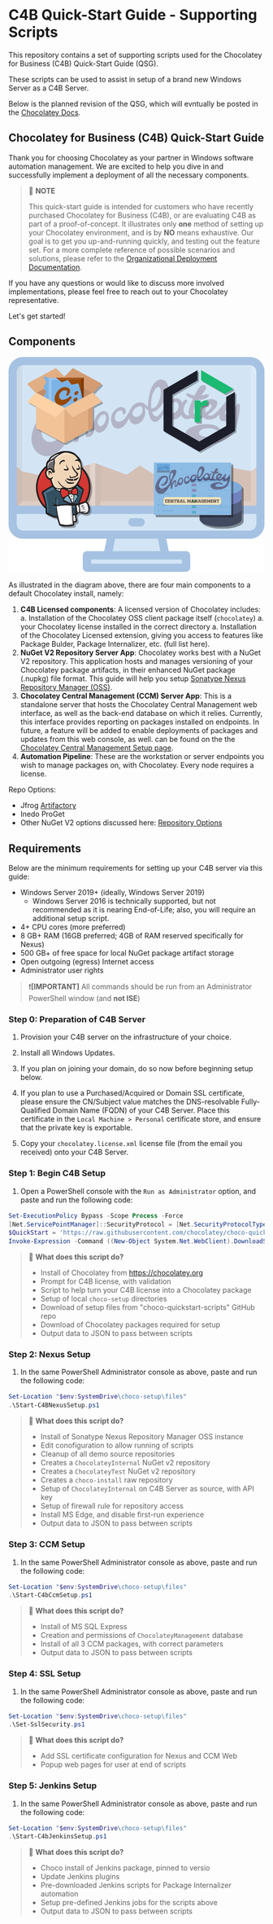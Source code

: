 # C4B Quick-Start Guide - Supporting Scripts

This repository contains a set of supporting scripts used for the Chocolatey for Business (C4B) Quick-Start Guide (QSG).

These scripts can be used to assist in setup of a brand new Windows Server as a C4B Server.

Below is the planned revision of the QSG, which will evntually be posted in the [Chocolatey Docs](https//docs.chooclatey.org).

## Chocolatey for Business (C4B) Quick-Start Guide

Thank you for choosing Chocolatey as your partner in Windows software automation management. We are excited to help you dive in and successfully implement a deployment of all the necessary components.

> :memo: **NOTE**
>
> This quick-start guide is intended for customers who have recently purchased Chocolatey for Business (C4B), or are evaluating C4B as part of a proof-of-concept.
> It illustrates only **one** method of setting up your Chocolatey environment, and is by **NO** means exhaustive.
> Our goal is to get you up-and-running quickly, and testing out the feature set.
> For a more complete reference of possible scenarios and solutions, please refer to the [Organizational Deployment Documentation](xref:organizational-deployment-guide).

If you have any questions or would like to discuss more involved implementations, please feel free to reach out to your Chocolatey representative.

Let's get started!

## Components

![Components ofa C4B Server](c4b-server.png)

As illustrated in the diagram above, there are four main components to a default Chocolatey install, namely:

1. **C4B Licensed components**: A licensed version of Chocolatey includes:
    a. Installation of the Chocolatey OSS client package itself (`chocolatey`)
    a. your Chocolatey license installed in the correct directory
    a. Installation of the Chocolatey Licensed extension, giving you access to features like Package Bulder, Package Internalizer, etc. (full list here).
1. **NuGet V2 Repository Server App**: Chocolatey works best with a NuGet V2 repository. This application hosts and manages versioning of your Chocolatey package artifacts, in their enhanced NuGet package (.nupkg) file format. This guide will help you setup [Sonatype Nexus Repository Manager (OSS)](https://www.sonatype.com/nexus-repository-oss).
1. **Chocolatey Central Management (CCM) Server App**: This is a standalone server that hosts the Chocolatey Central Management web interface, as well as the back-end database on which it relies. Currently, this interface provides reporting on packages installed on endpoints. In future, a feature will be added to enable deployments of packages and updates from this web console, as well.  can be found on the the [Chocolatey Central Management Setup page](xref:ccm-setup).
1. **Automation Pipeline**: These are the workstation or server endpoints you wish to manage packages on, with Chocolatey. Every node requires a license.

Repo Options:
- Jfrog [Artifactory](https://jfrog.com/artifactory/)
- Inedo ProGet
- Other NuGet V2 options discussed here: [Repository Options](xref:host-packages)

## Requirements

Below are the minimum requirements for setting up your C4B server via this guide:
- Windows Server 2019+ (ideally, Windows Server 2019)
    - Windows Server 2016 is technically supported, but not recommended as it is nearing End-of-Life; also, you will require an additional setup script.
- 4+ CPU cores (more preferred)
- 8 GB+ RAM (16GB preferred; 4GB of RAM reserved specifically for Nexus)
- 500 GB+ of free space for local NuGet package artifact storage
- Open outgoing (egress) Internet access
- Administrator user rights

> :exclamation:**[IMPORTANT]** All commands should be run from an Administrator PowerShell window (and **not ISE**)

### Step 0: Preparation of C4B Server

1. Provision your C4B server on the infrastructure of your choice.

1. Install all Windows Updates.

1. If you plan on joining your domain, do so now before beginning setup below.

1. If you plan to use a Purchased/Acquired or Domain SSL certificate, please ensure the CN/Subject value matches the DNS-resolvable Fully-Qualified Domain Name (FQDN) of your C4B Server. Place this certificate in the `Local Machine > Personal` certificate store, and ensure that the private key is exportable.

1. Copy your `chocolatey.license.xml` license file (from the email you received) onto your C4B Server.


### Step 1: Begin C4B Setup

1. Open a PowerShell console with the `Run as Administrator` option, and paste and run the following code:

```powershell
Set-ExecutionPolicy Bypass -Scope Process -Force
[Net.ServicePointManager]::SecurityProtocol = [Net.SecurityProtocolType]::tls12
$QuickStart = 'https://raw.githubusercontent.com/chocolatey/choco-quickstart-scripts/main/Start-C4BSetup.ps1'
Invoke-Expression -Command ((New-Object System.Net.WebClient).DownloadString($QuickStart))
```

> :scroll: **What does this script do?**
> - Install of Chocolatey from https://chocolatey.org
> - Prompt for C4B license, with validation
> - Script to help turn your C4B license into a Chocolatey package
> - Setup of local `choco-setup` directories
> - Download of setup files from "choco-quickstart-scripts" GitHub repo
> - Download of Chocolatey packages required for setup
> - Output data to JSON to pass between scripts

### Step 2: Nexus Setup

1. In the same PowerShell Administrator console as above, paste and run the following code:

```powershell
Set-Location "$env:SystemDrive\choco-setup\files"
.\Start-C4BNexusSetup.ps1
```

> :scroll: **What does this script do?**
> - Install of Sonatype Nexus Repository Manager OSS instance
> - Edit conofiguration to allow running of scripts
> - Cleanup of all demo source repositories
> - Creates a `ChocolateyInternal` NuGet v2 repository
> - Creates a `ChocolateyTest` NuGet v2 repository
> - Creates a `choco-install` raw repository
> - Setup of `ChocolateyInternal` on C4B Server as source, with API key
> - Setup of firewall rule for repository access
> - Install MS Edge, and disable first-run experience
> - Output data to JSON to pass between scripts

### Step 3: CCM Setup

1. In the same PowerShell Administrator console as above, paste and run the following code:

```powershell
Set-Location "$env:SystemDrive\choco-setup\files"
.\Start-C4bCcmSetup.ps1
```

> :scroll: **What does this script do?**
> - Install of MS SQL Express
> - Creation and permissions of `ChocolateyManagement` database
> - Install of all 3 CCM packages, with correct parameters
> - Output data to JSON to pass between scripts

### Step 4: SSL Setup

1. In the same PowerShell Administrator console as above, paste and run the following code:

```powershell
Set-Location "$env:SystemDrive\choco-setup\files"
.\Set-SslSecurity.ps1
```

> :scroll: **What does this script do?**
> - Add SSL certificate configuration for Nexus and CCM Web
> - Popup web pages for user at end of scripts

### Step 5: Jenkins Setup

1. In the same PowerShell Administrator console as above, paste and run the following code:

```powershell
Set-Location "$env:SystemDrive\choco-setup\files"
.\Start-C4bJenkinsSetup.ps1
```

> :scroll: **What does this script do?**
> - Choco install of Jenkins package, pinned to versio
> - Update Jenkins plugins
> - Pre-downloaded Jenkins scripts for Package Internalizer automation
> - Setup pre-defined Jenkins jobs for the scripts above
> - Output data to JSON to pass between scripts
